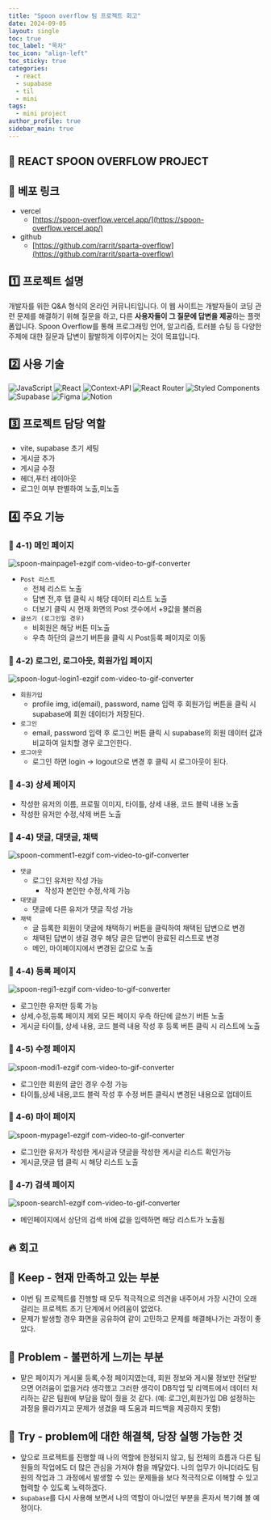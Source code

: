 ```yaml
---
title: "Spoon overflow 팀 프로젝트 회고"
date: 2024-09-05
layout: single
toc: true
toc_label: "목차"
toc_icon: "align-left"
toc_sticky: true
categories:
  - react
  - supabase
  - til
  - mini
tags:
  - mini project
author_profile: true
sidebar_main: true
---
```


## :ledger: REACT SPOON OVERFLOW PROJECT

## :rocket: 베포 링크

- vercel
  - [https://spoon-overflow.vercel.app/](https://spoon-overflow.vercel.app/)
- github
  - [https://github.com/rarrit/sparta-overflow](https://github.com/rarrit/sparta-overflow)

## :one: 프로젝트 설명

개발자를 위한 Q&A 형식의 온라인 커뮤니티입니다. 이 웹 사이트는 개발자들이 코딩 관련 문제를 해결하기 위해 질문을 하고, 다른 **사용자들이 그 질문에 답변을 제공**하는 플랫폼입니다. Spoon Overflow를 통해 프로그래밍 언어, 알고리즘, 트러블 슈팅 등 다양한 주제에 대한 질문과 답변이 활발하게 이루어지는 것이 목표입니다.

## :two: 사용 기술

![JavaScript](https://img.shields.io/badge/javascript-%23323330.svg?style=for-the-badge&logo=javascript&logoColor=%23F7DF1E) ![React](https://img.shields.io/badge/react-%2320232a.svg?style=for-the-badge&logo=react&logoColor=%2361DAFB) ![Context-API](https://img.shields.io/badge/Context--Api-000000?style=for-the-badge&logo=react) ![React Router](https://img.shields.io/badge/React_Router-CA4245?style=for-the-badge&logo=react-router&logoColor=white) ![Styled Components](https://img.shields.io/badge/styled--components-DB7093?style=for-the-badge&logo=styled-components&logoColor=white) ![Supabase](https://img.shields.io/badge/Supabase-3ECF8E?style=for-the-badge&logo=supabase&logoColor=white) ![Figma](https://img.shields.io/badge/figma-%23F24E1E.svg?style=for-the-badge&logo=figma&logoColor=white) ![Notion](https://img.shields.io/badge/Notion-%23000000.svg?style=for-the-badge&logo=notion&logoColor=white)

## :three: 프로젝트 담당 역할

- vite, supabase 초기 세팅
- 게시글 추가
- 게시글 수정
- 헤더,푸터 레이아웃
- 로그인 여부 판별하여 노출,미노출

## :four: 주요 기능

### :pushpin: 4-1) 메인 페이지

![spoon-mainpage1-ezgif com-video-to-gif-converter](https://github.com/user-attachments/assets/4731bab3-750c-4556-9737-e21151bef302)

- `Post 리스트`
  - 전체 리스트 노출
  - 답변 전,후 탭 클릭 시 해당 데이터 리스트 노출
  - 더보기 클릭 시 현재 화면의 Post 갯수에서 +9값을 불러옴
- `글쓰기 (로그인일 경우)`
  - 비회원은 해당 버튼 미노출
  - 우측 하단의 글쓰기 버튼을 클릭 시 Post등록 페이지로 이동

### :pushpin: 4-2) 로그인, 로그아웃, 회원가입 페이지

![spoon-logut-login1-ezgif com-video-to-gif-converter](https://github.com/user-attachments/assets/cdc4e8d0-c50e-460e-a8e8-76e08d22a1cf)

- `회원가입`
  - profile img, id(email), password, name 입력 후 회원가입 버튼을 클릭 시 supabase에 회원 데이터가 저장된다.
- `로그인`
  - email, password 입력 후 로그인 버튼 클릭 시 supabase의 회원 데이터 값과 비교하여 일치할 경우 로그인한다.
- `로그아웃`
  - 로그인 하면 login -> logout으로 변경 후 클릭 시 로그아웃이 된다.

### :pushpin: 4-3) 상세 페이지

- 작성한 유저의 이름, 프로필 이미지, 타이틀, 상세 내용, 코드 블럭 내용 노출
- 작성한 유저만 수정,삭제 버튼 노출

### :pushpin: 4-4) 댓글, 대댓글, 채택

![spoon-comment1-ezgif com-video-to-gif-converter](https://github.com/user-attachments/assets/e49c87e6-381f-4f6c-86d7-065da4693ca7)

- `댓글`
  - 로그인 유저만 작성 가능
    - 작성자 본인만 수정,삭제 가능
- `대댓글`
  - 댓글에 다른 유저가 댓글 작성 가능
- `채택`
  - 글 등록한 회원이 댓글에 채택하기 버튼을 클릭하여 채택된 답변으로 변경
  - 채택된 답변이 생길 경우 해당 글은 답변이 완료된 리스트로 변경
  - 메인, 마이페이지에서 변경된 값으로 노출

### :pushpin: 4-4) 등록 페이지

![spoon-regi1-ezgif com-video-to-gif-converter](https://github.com/user-attachments/assets/82e2f0a6-01f5-453a-bffa-517316acacb8)

- 로그인한 유저만 등록 가능
- 상세,수정,등록 페이지 제외 모든 페이지 우측 하단에 글쓰기 버튼 노출
- 게시글 타이틀, 상세 내용, 코드 블럭 내용 작성 후 등록 버튼 클릭 시 리스트에 노출

### :pushpin: 4-5) 수정 페이지

![spoon-modi1-ezgif com-video-to-gif-converter](https://github.com/user-attachments/assets/f6ecde49-7bfc-4ac5-8950-c960109bcc1d)

- 로그인한 회원의 글인 경우 수정 가능
- 타이틀,상세 내용,코드 블럭 작성 후 수정 버튼 클릭시 변경된 내용으로 업데이트

### :pushpin: 4-6) 마이 페이지

![spoon-mypage1-ezgif com-video-to-gif-converter](https://github.com/user-attachments/assets/8f3e6cd1-b36f-4835-8d7d-aa30de93a624)

- 로그인한 유저가 작성한 게시글과 댓글을 작성한 게시글 리스트 확인가능
- 게시글,댓글 탭 클릭 시 해당 리스트 노출

### :pushpin: 4-7) 검색 페이지

![spoon-search1-ezgif com-video-to-gif-converter](https://github.com/user-attachments/assets/ffac194e-d095-468b-aac8-80a833d06ef5)

- 메인페이지에서 상단의 검색 바에 값을 입력하면 해당 리스트가 노출됨

## :fire: 회고

## :pushpin: Keep - 현재 만족하고 있는 부분

- 이번 팀 프로젝트를 진행할 때 모두 적극적으로 의견을 내주어서 가장 시간이 오래걸리는 프로젝트 초기 단계에서 어려움이 없었다.
- 문제가 발생할 경우 화면을 공유하여 같이 고민하고 문제를 해결해나가는 과정이 좋았다.

## :pushpin: Problem - 불편하게 느끼는 부분

- 맡은 페이지가 게시물 등록,수정 페이지였는데, 회원 정보와 게시물 정보만 전달받으면 어려움이 없을거라 생각했고 그러한 생각이 DB작업 및 리액트에서 데이터 처리하는 같은 팀원에 부담을 많이 줬을 것 같다. (예: 로그인,회원가입 DB 설정하는 과정을 몰라가지고 문제가 생겼을 때 도움과 피드백을 제공하지 못함)

## :pushpin: Try - problem에 대한 해결책, 당장 실행 가능한 것

- 앞으로 프로젝트를 진행할 때 나의 역할에 한정되지 않고, 팀 전체의 흐름과 다른 팀원들의 작업에도 더 많은 관심을 가져야 함을 깨달았다. 나의 업무가 아니더라도 팀원의 작업과 그 과정에서 발생할 수 있는 문제들을 보다 적극적으로 이해할 수 있고 협력할 수 있도록 노력하겠다.
- s`upabase`를 다시 사용해 보면서 나의 역할이 아니었던 부분을 혼자서 복기해 볼 예정이다.
